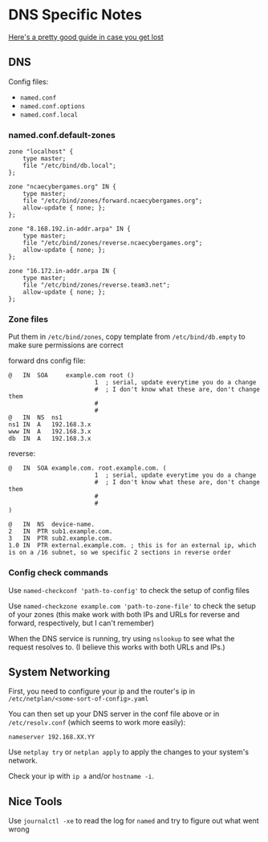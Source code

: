 # DNS Specific Notes

[Here's a pretty good guide in case you get lost](https://www.cherryservers.com/blog/how-to-install-and-configure-a-private-bind-dns-server-on-ubuntu-22-04#create-a-directory-for-your-zone-files)
## DNS

Config files: 
 - `named.conf`
 - `named.conf.options`
 - `named.conf.local`

### named.conf.default-zones

```
zone "localhost" {
    type master;
    file "/etc/bind/db.local";
};

zone "ncaecybergames.org" IN {
    type master;
    file "/etc/bind/zones/forward.ncaecybergames.org";
    allow-update { none; };
};

zone "8.168.192.in-addr.arpa" IN {
    type master;
    file "/etc/bind/zones/reverse.ncaecybergames.org";
    allow-update { none; };
};

zone "16.172.in-addr.arpa IN {
    type master;
    file "/etc/bind/zones/reverse.team3.net";
    allow-update { none; };
};
```

### Zone files
Put them in `/etc/bind/zones`, copy template from `/etc/bind/db.empty` to make sure permissions are correct

forward dns config file:
```
@   IN  SOA     example.com root ()
                        1  ; serial, update everytime you do a change
                        #  ; I don't know what these are, don't change them
                        #
                        #
@   IN  NS  ns1
ns1 IN  A   192.168.3.x
www IN  A   192.168.3.x
db  IN  A   192.168.3.x
```

reverse:
```
@   IN  SOA example.com. root.example.com. (
                        1  ; serial, update everytime you do a change
                        #  ; I don't know what these are, don't change them
                        #
                        #
)

@   IN  NS  device-name.
2   IN  PTR sub1.example.com.
3   IN  PTR sub2.example.com.
1.0 IN  PTR external.example.com. ; this is for an external ip, which is on a /16 subnet, so we specific 2 sections in reverse order

```

### Config check commands

Use `named-checkconf 'path-to-config'` to check the setup of config files

Use `named-checkzone example.com 'path-to-zone-file'` to check the setup of your zones  (this make work with both IPs and URLs for reverse and forward, respectively, but I can't remember)

When the DNS service is running, try using `nslookup` to see what the request resolves to. (I believe this works with both URLs and IPs.)

## System Networking
First, you need to configure your ip and the router's ip in `/etc/netplan/<some-sort-of-config>.yaml`

You can then set up your DNS server in the conf file above or in `/etc/resolv.conf` (which seems to work more easily):
```
nameserver 192.168.XX.YY
```

Use `netplay try` or `netplan apply` to apply the changes to your system's network.

Check your ip with `ip a` and/or `hostname -i`.


## Nice Tools
Use `journalctl -xe` to read the log for `named` and try to figure out what went wrong